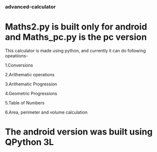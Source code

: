 ### advanced-calculator
# Maths2.py is built only for android and Maths_pc.py is the pc version
This calculator is made using python, and currently it can do following opeatiions-

1.Conversions

2.Arithematic operations

3.Arithematic Progression

4.Geometric Progressions

5.Table of Numbers

6.Area, perimeter and volume calculation

# The android version was built using QPython 3L 
